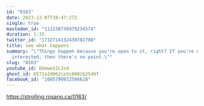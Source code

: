 ```yaml
---
id: "0163"
date: 2023-12-07T10:47:27Z
single: true
mastodon_id: "111538738979234574"
duration: 1:15
twitter_id: "1732714132430782780"
title: see what happens
summary: "\"Things happen because you're open to it, right? If you're not
  interested, then there's no point.\""
slug: "0163"
youtube_id: EOmwe52LJs4
ghost_id: 6571a2d062ca3c000162549f
facebook_id: "1085790932596618"
---
```

https://strolling.rosano.ca/0163/
